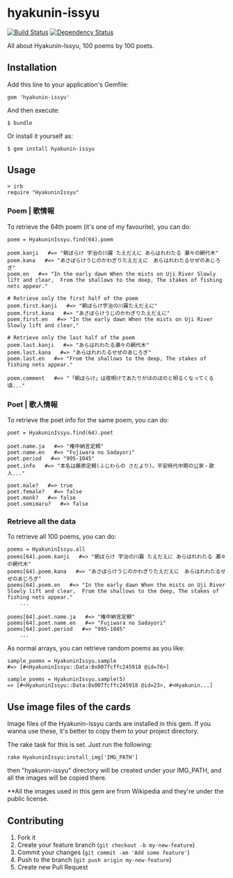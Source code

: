 # hyakunin-issyu
[![Build Status](https://travis-ci.org/Tomomichi/HyakuninIssyu.png?branch=master)](https://travis-ci.org/Tomomichi/HyakuninIssyu)
[![Dependency Status](https://gemnasium.com/Tomomichi/HyakuninIssyu.png)](https://gemnasium.com/Tomomichi/HyakuninIssyu)

All about Hyakunin-Issyu, 100 poems by 100 poets.


## Installation

Add this line to your application's Gemfile:

    gem 'hyakunin-issyu'

And then execute:

    $ bundle

Or install it yourself as:

    $ gem install hyakunin-issyu

## Usage

    > irb
    require "HyakuninIssyu"


### Poem | 歌情報
To retrieve the 64th poem (it's one of my favourite), you can do:

    poem = HyakuninIssyu.find(64).poem

    poem.kanji   #=> "朝ぼらけ 宇治の川霧 たえだえに あらはれわたる 瀬々の網代木"
    poem.kana   #=> "あさぼらけうじのかわぎりたえだえに　あらはれわたるせぜのあじろぎ"
    poem.en   #=> "In the early dawn When the mists on Uji River Slowly lift and clear,  From the shallows to the deep, The stakes of fishing nets appear."

    # Retrieve only the first half of the poem
    poem.first.kanji   #=> "朝ぼらけ宇治の川霧たえだえに"
    poem.first.kana   #=> "あさぼらけうじのかわぎりたえだえに"
    poem.first.en   #=> "In the early dawn When the mists on Uji River Slowly lift and clear,"

    # Retrieve only the last half of the poem
    poem.last.kanji   #=> "あらはれわたる瀬々の網代木"
    poem.last.kana   #=> "あらはれわたるせぜのあじろぎ"
    poem.last.en   #=> "From the shallows to the deep, The stakes of fishing nets appear."

    poem.comment   #=> "「朝ぼらけ」は夜明けであたりがほのぼのと明るくなってくる頃..."

### Poet | 歌人情報
To retrieve the poet info for the same poem, you can do:

    poet = HyakuninIssyu.find(64).poet

    poet.name.ja   #=> "権中納言定頼"
    poet.name.en   #=> "Fujiwara no Sadayori"
    poet.period   #=> "995-1045"
    poet.info   #=> "本名は藤原定頼(ふじわらの さだより)。平安時代中期の公家・歌人..."

    poet.male?   #=> true
    poet.female?   #=> false
    poet.monk?   #=> false
    poet.semimaru?   #=> false


### Retrieve all the data
To retrieve all 100 poems, you can do:

    poems = HyakuninIssyu.all
    poems[64].poem.kanji   #=> "朝ぼらけ 宇治の川霧 たえだえに あらはれわたる 瀬々の網代木"
    poems[64].poem.kana   #=> "あさぼらけうじのかわぎりたえだえに　あらはれわたるせぜのあじろぎ"
    poems[64].poem.en   #=> "In the early dawn When the mists on Uji River Slowly lift and clear,  From the shallows to the deep, The stakes of fishing nets appear."
		...

    poems[64].poet.name.ja   #=> "権中納言定頼"
    poems[64].poet.name.en   #=> "Fujiwara no Sadayori"
    poems[64].poet.period   #=> "995-1045"
		...

As normal arrays, you can retrieve random poems as you like:

    sample_poems = HyakuninIssyu.sample
    #=> [#<HyakuninIssyu::Data:0x007fcffc245918 @id=76>]

    sample_poems = HyakuninIssyu.sample(5)
    => [#<HyakuninIssyu::Data:0x007fcffc245918 @id=23>, #<Hyakunin...]


## Use image files of the cards
Image files of the Hyakunin-Issyu cards are installed in this gem.
If you wanna use these, it's better to copy them to your project directory.

The rake task for this is set. Just run the following:

    rake HyakuninIssyu:install_img['IMG_PATH']

then "hyakunin-issyu" directory will be created under your IMG_PATH, and
all the images will be copied there.


**All the images used in this gem are from Wikipedia and they're under the public license.


## Contributing

1. Fork it
2. Create your feature branch (`git checkout -b my-new-feature`)
3. Commit your changes (`git commit -am 'Add some feature'`)
4. Push to the branch (`git push origin my-new-feature`)
5. Create new Pull Request
